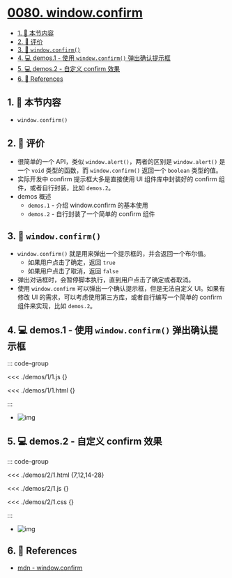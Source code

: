# [0080. window.confirm](https://github.com/tnotesjs/TNotes.javascript/tree/main/notes/0080.%20window.confirm)

<!-- region:toc -->

- [1. 🎯 本节内容](#1--本节内容)
- [2. 🫧 评价](#2--评价)
- [3. 📒 `window.confirm()`](#3--windowconfirm)
- [4. 💻 demos.1 - 使用 `window.confirm()` 弹出确认提示框](#4--demos1---使用-windowconfirm-弹出确认提示框)
- [5. 💻 demos.2 - 自定义 confirm 效果](#5--demos2---自定义-confirm-效果)
- [6. 🔗 References](#6--references)

<!-- endregion:toc -->

## 1. 🎯 本节内容

- `window.confirm()`

## 2. 🫧 评价

- 很简单的一个 API，类似 `window.alert()`，两者的区别是 `window.alert()` 是一个 `void` 类型的函数，而 `window.confirm()` 返回一个 `boolean` 类型的值。
- 实际开发中 confirm 提示框大多是直接使用 UI 组件库中封装好的 confirm 组件，或者自行封装，比如 `demos.2`。
- demos 概述
  - `demos.1` - 介绍 window.confirm 的基本使用
  - `demos.2` - 自行封装了一个简单的 confirm 组件

## 3. 📒 `window.confirm()`

- `window.confirm()` 就是用来弹出一个提示框的，并会返回一个布尔值。
  - 如果用户点击了确定，返回 `true`
  - 如果用户点击了取消，返回 `false`
- 弹出对话框时，会暂停脚本执行，直到用户点击了确定或者取消。
- 使用 `window.confirm` 可以弹出一个确认提示框，但是无法自定义 UI。如果有修改 UI 的需求，可以考虑使用第三方库，或者自行编写一个简单的 confirm 组件来实现，比如 `demos.2`。

## 4. 💻 demos.1 - 使用 `window.confirm()` 弹出确认提示框

::: code-group

<<< ./demos/1/1.js {}

<<< ./demos/1/1.html {}

:::

- ![img](https://cdn.jsdelivr.net/gh/tnotesjs/imgs@main/2025-01-02-09-58-44.png)

## 5. 💻 demos.2 - 自定义 confirm 效果

::: code-group

<<< ./demos/2/1.html {7,12,14-28}

<<< ./demos/2/1.js {}

<<< ./demos/2/1.css {}

:::

- ![img](https://cdn.jsdelivr.net/gh/tnotesjs/imgs@main/2025-09-03-21-53-50.png)

## 6. 🔗 References

- [mdn - window.confirm][1]

[1]: https://developer.mozilla.org/zh-CN/docs/Web/API/Window/confirm
